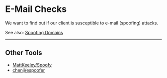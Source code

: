 # E-Mail Checks

We want to find out if our client is susceptible to e-mail (spoofing) attacks.

See also: [Spoofing Domains](https://github.com/O-X-L/offsec-recon/blob/main/dns/README.md)

----

## Other Tools

* [MattKeeley/Spoofy](https://github.com/MattKeeley/Spoofy)
* [chenjj/espoofer](https://github.com/chenjj/espoofer)
